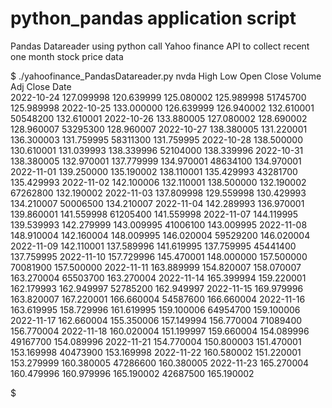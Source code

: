 # python_pandas application script
Pandas Datareader using python call Yahoo finance API to collect recent one month stock price data

$ ./yahoofinance_PandasDatareader.py nvda 
                  High         Low        Open       Close    Volume   Adj Close
Date                                                                            
2022-10-24  127.099998  120.639999  125.080002  125.989998  51745700  125.989998
2022-10-25  133.000000  126.639999  126.940002  132.610001  50548200  132.610001
2022-10-26  133.880005  127.080002  128.690002  128.960007  53295300  128.960007
2022-10-27  138.380005  131.220001  136.300003  131.759995  58311300  131.759995
2022-10-28  138.500000  130.610001  131.039993  138.339996  52104000  138.339996
2022-10-31  138.380005  132.970001  137.779999  134.970001  48634100  134.970001
2022-11-01  139.250000  135.190002  138.110001  135.429993  43281700  135.429993
2022-11-02  142.100006  132.110001  138.500000  132.190002  67262800  132.190002
2022-11-03  137.809998  129.559998  130.429993  134.210007  50006500  134.210007
2022-11-04  142.289993  136.970001  139.860001  141.559998  61205400  141.559998
2022-11-07  144.119995  139.539993  142.279999  143.009995  41006100  143.009995
2022-11-08  148.910004  142.160004  148.009995  146.020004  59529200  146.020004
2022-11-09  142.110001  137.589996  141.619995  137.759995  45441400  137.759995
2022-11-10  157.729996  145.470001  148.000000  157.500000  70081900  157.500000
2022-11-11  163.889999  154.820007  158.070007  163.270004  65503700  163.270004
2022-11-14  165.399994  159.220001  162.179993  162.949997  52785200  162.949997
2022-11-15  169.979996  163.820007  167.220001  166.660004  54587600  166.660004
2022-11-16  163.619995  158.729996  161.619995  159.100006  64954700  159.100006
2022-11-17  162.660004  155.350006  157.149994  156.770004  71089400  156.770004
2022-11-18  160.020004  151.199997  159.660004  154.089996  49167700  154.089996
2022-11-21  154.770004  150.800003  151.470001  153.169998  40473900  153.169998
2022-11-22  160.580002  151.220001  153.279999  160.380005  47286600  160.380005
2022-11-23  165.270004  160.479996  160.979996  165.190002  42687500  165.190002

$
